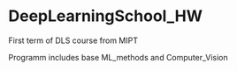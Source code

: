 # DeepLearningSchool_HW
First term of DLS course from MIPT

Programm includes base ML_methods and Computer_Vision
